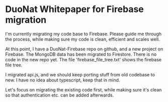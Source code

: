 # DuoNat Whitepaper for Firebase migration

I'm currently migrating my code base to Firebase. Please guide me through the process, while making sure my code is clean, efficient and scales well.

At this point, I have a DuoNat-Firebase repo on github, and a new project on Firebase. The MongoDB data has been migrated to Firestore. There is no code in the new repo yet. The file 'firebase_file_tree.txt' shows the firebase file tree.

I migrated api.js, and we should keep porting stuff from old codebase to new. I have no idea about typescript, keep that in mind.

Let's focus on migrating the existing code first, while making sure it's clean so that authentication etc. can be added afterwards.
